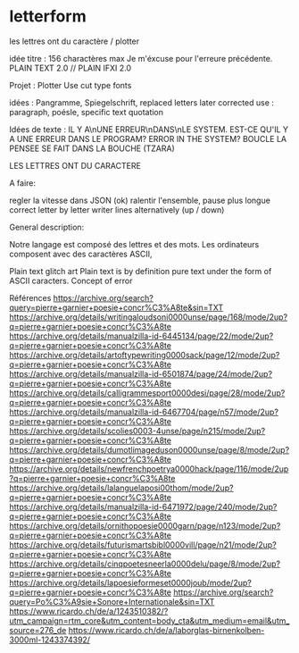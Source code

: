 # letterform
les lettres ont du caractère / plotter

idée titre : 
156 charactères max
Je m'éxcuse pour l'erreure précédente.
PLAIN TEXT 2.0 // PLAIN IFXI 2.0

Projet : Plotter
Use cut type fonts

idées : Pangramme, Spiegelschrift, replaced letters later corrected
use : paragraph, poésIe, specific text quotation

Idées de texte :
IL Y A\nUNE ERREUR\nDANS\nLE SYSTEM.
EST-CE QU'IL Y A UNE ERREUR DANS LE PROGRAM?
ERROR IN THE SYSTEM?
BOUCLE
LA PENSEE SE FAIT DANS LA BOUCHE (TZARA)

LES LETTRES ONT DU CARACTERE

A faire:

regler la vitesse dans JSON (ok)
ralentir l'ensemble, pause plus longue
correct letter by letter
writer lines alternatively (up / down)

General description:

Notre langage est composé des lettres et des mots. 
Les ordinateurs composent avec des caractères ASCII,

Plain text glitch art
Plain text is by definition pure text under the form of ASCII caracters.
Concept of error


Références
https://archive.org/search?query=pierre+garnier+poesie+concr%C3%A8te&sin=TXT
https://archive.org/details/writingaloudsoni0000unse/page/168/mode/2up?q=pierre+garnier+poesie+concr%C3%A8te
https://archive.org/details/manualzilla-id-6445134/page/22/mode/2up?q=pierre+garnier+poesie+concr%C3%A8te
https://archive.org/details/artoftypewriting0000sack/page/12/mode/2up?q=pierre+garnier+poesie+concr%C3%A8te
https://archive.org/details/manualzilla-id-6501874/page/24/mode/2up?q=pierre+garnier+poesie+concr%C3%A8te
https://archive.org/details/calligrammesport0000desi/page/28/mode/2up?q=pierre+garnier+poesie+concr%C3%A8te
https://archive.org/details/manualzilla-id-6467704/page/n57/mode/2up?q=pierre+garnier+poesie+concr%C3%A8te
https://archive.org/details/scolies0003-4unse/page/n215/mode/2up?q=pierre+garnier+poesie+concr%C3%A8te
https://archive.org/details/dumotlimageduson0000unse/page/8/mode/2up?q=pierre+garnier+poesie+concr%C3%A8te
https://archive.org/details/newfrenchpoetrya0000hack/page/116/mode/2up?q=pierre+garnier+poesie+concr%C3%A8te
https://archive.org/details/lalanguelaposi00thom/mode/2up?q=pierre+garnier+poesie+concr%C3%A8te
https://archive.org/details/manualzilla-id-6471972/page/240/mode/2up?q=pierre+garnier+poesie+concr%C3%A8te
https://archive.org/details/ornithopoesie0000garn/page/n123/mode/2up?q=pierre+garnier+poesie+concr%C3%A8te
https://archive.org/details/futurismartsbibl0000vill/page/n21/mode/2up?q=pierre+garnier+poesie+concr%C3%A8te
https://archive.org/details/cinqpoetesneerla0000delu/page/8/mode/2up?q=pierre+garnier+poesie+concr%C3%A8te
https://archive.org/details/lapoesieformeset0000joub/mode/2up?q=pierre+garnier+poesie+concr%C3%A8te
https://archive.org/search?query=Po%C3%A9sie+Sonore+Internationale&sin=TXT
https://www.ricardo.ch/de/a/1243510382/?utm_campaign=rtm_core&utm_content=body_cta&utm_medium=email&utm_source=276_de
https://www.ricardo.ch/de/a/laborglas-birnenkolben-3000ml-1243374392/
